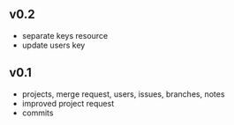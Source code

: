 ## v0.2

* separate keys resource
* update users key

## v0.1

* projects, merge request, users, issues, branches, notes
* improved project request
* commits
